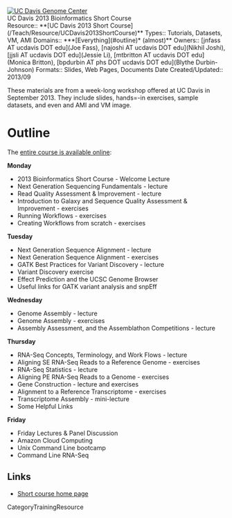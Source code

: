 <div class='center'>
<a href='http://training.bioinformatics.ucdavis.edu/docs/2013/09/short-course-2013/'><img src='/Images/Logos/UCDavisGenomeCenterLogo.jpg' alt='UC Davis Genome Center' /></a>
</div>

<div class="title">UC Davis 2013 Bioinformatics Short Course</div>



<div class='deploymentbox'>
 Resource:: **[UC Davis 2013 Short Course](/Teach/Resource/UCDavis2013ShortCourse)**
 Types:: Tutorials, Datasets, VM, AMI
 Domains:: ***[Everything](#outline)* (almost)**
 Owners:: [jnfass AT ucdavis DOT edu](Joe Fass), [najoshi AT ucdavis DOT edu](Nikhil Joshi), [jjsli AT ucdavis DOT edu](Jessie Li), [mtbritton AT ucdavis DOT edu](Monica Britton), [bpdurbin AT phs DOT ucdavis DOT edu](Blythe Durbin-Johnson) 
 Formats:: Slides, Web Pages, Documents  
 Date Created/Updated:: 2013/09 
</div>

These materials are from a week-long workshop offered at UC Davis in September 2013.  They include slides, hands=-in exercises, sample datasets, and even and AMI and VM image.

# Outline

The [entire course is available online](http://training.bioinformatics.ucdavis.edu/docs/2013/09/short-course-2013/):

**Monday**
* 2013 Bioinformatics Short Course - Welcome Lecture
* Next Generation Sequencing Fundamentals - lecture
* Read Quality Assessment & Improvement - lecture
* Introduction to Galaxy and Sequence Quality Assessment & Improvement - exercises
* Running Workflows - exercises
* Creating Workflows from scratch - exercises

**Tuesday**
* Next Generation Sequence Alignment - lecture
* Next Generation Sequence Alignment - exercises
* GATK Best Practices for Variant Discovery - lecture
* Variant Discovery exercise
* Effect Prediction and the UCSC Genome Browser
* Useful links for GATK variant analysis and snpEff

**Wednesday**
* Genome Assembly - lecture
* Genome Assembly - exercises
* Assembly Assessment, and the Assemblathon Competitions - lecture

**Thursday**
* RNA-Seq Concepts, Terminology, and Work Flows - lecture
* Aligning SE RNA-Seq Reads to a Reference Genome - exercises
* RNA-Seq Statistics - lecture
* Aligning PE RNA-Seq Reads to a Genome - exercises
* Gene Construction - lecture and exercises
* Alignment to a Reference Transcriptome - exercises
* Transcriptome Assembly - mini-lecture
* Some Helpful Links

**Friday**
* Friday Lectures & Panel Discussion
* Amazon Cloud Computing
* Unix Command Line bootcamp
* Command Line RNA-Seq

## Links

* [Short course home page](http://training.bioinformatics.ucdavis.edu/docs/2013/09/short-course-2013/)

CategoryTrainingResource
